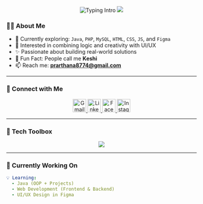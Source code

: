<!-- README.md for Prarthana Karunasena -->

<!-- Header -->
<div align="center">
  
  <img src="https://readme-typing-svg.herokuapp.com?font=Fira+Code&weight=600&size=25&pause=1000&color=A93DCB&center=true&vCenter=true&width=1000&lines=Hi+I'm+Prarthana+Karunasena!+👋;Also+known+as+Keshi+🦄;Aspiring+Software+Engineer+%7C+Web+Dev+%7C+UI%2FUX+Explorer;Turning+Ideas+into+Code+%F0%9F%92%A1" alt="Typing Intro" />

  <img src="https://capsule-render.vercel.app/api?type=waving&color=gradient&text=Welcome%20to%20My%20World%20of%20Code%20💻&height=120&fontColor=ffffff&fontAlign=50&fontSize=25&descAlign=50&animation=twinkling&desc=&customColorList=10,7,13,17" />

</div>


### 👩‍💻 About Me

 
- 🌱 Currently exploring: `Java`, `PHP`, `MySQL`, `HTML`, `CSS`, `JS`, and `Figma`  
- 🎨 Interested in combining logic and creativity with UI/UX  
- ✨ Passionate about building real-world solutions  
- 🦄 Fun Fact: People call me **Keshi**  
- 📫 Reach me: **prarthana8774@gmail.com**

---

### 💼 Connect with Me

<p align="center">
  <a href="mailto:prarthana8774@gmail.com" target="_blank">
    <img src="https://cdn.jsdelivr.net/gh/devicons/devicon/icons/google/google-original.svg" width="35" height="35" alt="Gmail" />
  </a>
  <a href="https://www.linkedin.com/in/prarthana-karunasena/" target="_blank">
    <img src="https://cdn.jsdelivr.net/gh/devicons/devicon/icons/linkedin/linkedin-original.svg" width="35" height="35" alt="LinkedIn" />
  </a>
  <a href="https://www.facebook.com/yourusername" target="_blank">
    <img src="https://cdn.jsdelivr.net/gh/devicons/devicon/icons/facebook/facebook-original.svg" width="35" height="35" alt="Facebook" />
  </a>
  <a href="https://www.instagram.com/yourusername" target="_blank">
    <img src="https://upload.wikimedia.org/wikipedia/commons/a/a5/Instagram_icon.png" width="35" height="35" alt="Instagram" />
  </a>
</p>

---

### 🧰 Tech Toolbox

<p align="center">
  <img src="https://skillicons.dev/icons?i=html,css,js,php,mysql,java,figma,vscode,github,netbeans" />
</p>

---

### 🔭 Currently Working On

```yaml
💡 Learning:
  - Java (OOP + Projects)
  - Web Development (Frontend & Backend)
  - UI/UX Design in Figma


